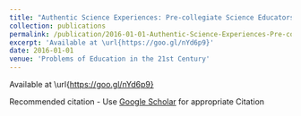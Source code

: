 ```yaml
---
title: "Authentic Science Experiences: Pre-collegiate Science Educators  successes And Challenges During Professional Development"
collection: publications
permalink: /publication/2016-01-01-Authentic-Science-Experiences-Pre-collegiate-Science-Educators-successes-And-Challenges-During-Professional-Development
excerpt: 'Available at \url{https://goo.gl/nYd6p9}'
date: 2016-01-01
venue: 'Problems of Education in the 21st Century'
---
```

Available at \url{https://goo.gl/nYd6p9}

Recommended citation - Use [Google Scholar](https://scholar.google.com/scholar?q=Authentic+Science+Experiences:+Pre-collegiate+Science+Educators&#x27;+successes+And+Challenges+During+Professional+Development) for appropriate Citation 